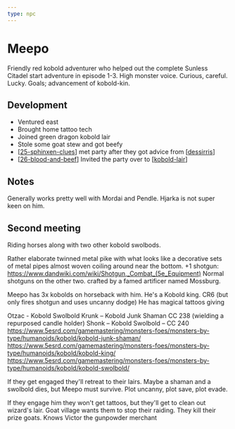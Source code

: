 ```yaml
---
type: npc
---
```


# Meepo
Friendly red kobold adventurer who helped out the complete Sunless Citadel start adventure in episode 1-3.
High monster voice. Curious, careful. Lucky. Goals; advancement of kobold-kin.

## Development
- Ventured east
- Brought home tattoo tech
- Joined green dragon kobold lair
- Stole some goat stew and got beefy
- [[25-sphinxen-clues]] met party after they got advice from [[dessirris]]
- [[26-blood-and-beef]] Invited the party over to [[kobold-lair]]

## Notes
Generally works pretty well with Mordai and Pendle. Hjarka is not super keen on him.


## Second meeting
Riding horses along with two other kobold swolbods.

Rather elaborate twinned metal pike with what looks like a decorative sets of metal pipes almost woven coiling around near the bottom.
+1 shotgun: https://www.dandwiki.com/wiki/Shotgun,_Combat_(5e_Equipment)
Normal shotguns on the other two.
crafted by a famed artificer named Mossburg.

Meepo has 3x kobolds on horseback with him.
He's a Kobold king. CR6 (but only fires shotgun and uses uncanny dodge)
He has magical tattoos giving

Otzac - Kobold Swolbold
Krunk – Kobold Junk Shaman CC 238 (wielding a repurposed candle holder)
Shonk – Kobold Swolbold – CC 240
https://www.5esrd.com/gamemastering/monsters-foes/monsters-by-type/humanoids/kobold/kobold-junk-shaman/
https://www.5esrd.com/gamemastering/monsters-foes/monsters-by-type/humanoids/kobold/kobold-king/
https://www.5esrd.com/gamemastering/monsters-foes/monsters-by-type/humanoids/kobold/kobold-swolbold/

If they get engaged they'll retreat to their lairs. Maybe a shaman and a swolbold dies, but Meepo must survive. Plot uncanny, plot save, plot evade.

If they engage him they won't get tattoos, but they'll get to clean out wizard's lair.
Goat village wants them to stop their raiding. They kill their prize goats.
Knows Victor the gunpowder merchant

[//begin]: # "Autogenerated link references for markdown compatibility"
[25-sphinxen-clues]: ../recaps/25-sphinxen-clues "25-sphinxen-clues"
[dessirris]: dessirris "Dessirris"
[26-blood-and-beef]: ../recaps/26-blood-and-beef "26-blood-and-beef"
[kobold-lair]: ../whiteplume/kobold-lair "Moraga's Lair"
[//end]: # "Autogenerated link references"
